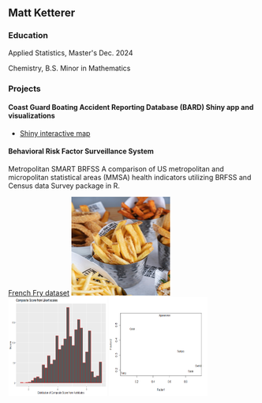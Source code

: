 
## Matt Ketterer
### Education
Applied Statistics, Master's Dec. 2024

Chemistry, B.S.
Minor in Mathematics
### Projects
#### Coast Guard Boating Accident Reporting Database (BARD) Shiny app and visualizations

* [Shiny interactive map](https://matt-k.shinyapps.io/mapshiny/)
#### Behavioral Risk Factor Surveillance System 
Metropolitan SMART BRFSS
A comparison of US metropolitan and micropolitan statistical areas (MMSA) health indicators utilizing BRFSS and Census data Survey package in R. 

[French Fry dataset](cheese.md) 
<img src="pics/frypic.jpg" width="200" height="200">
<img src="stat580proj1_files/figure-markdown_github/graph-1.png" width="200" height="200">
<img src="stat580proj1_files/figure-markdown_github/factorplot-1.png" width="200" height="200">
